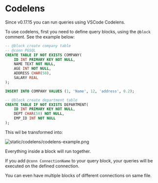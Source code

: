# Codelens

Since v0.17.15 you can run queries using VSCode Codelens.

To use codelens, first you need to define query blocks, using the `@block` comment. See the example below:
```sql
-- @block create company table
-- @conn PGSQL
CREATE TABLE IF NOT EXISTS COMPANY(
    ID INT PRIMARY KEY NOT NULL,
    NAME TEXT NOT NULL,
    AGE INT NOT NULL,
    ADDRESS CHAR(50),
    SALARY REAL
);

INSERT INTO COMPANY VALUES (1, 'Name', 12, 'address', 0.2);

-- @block create department table
CREATE TABLE IF NOT EXISTS DEPARTMENT(
    ID INT PRIMARY KEY NOT NULL,
    DEPT CHAR(50) NOT NULL,
    EMP_ID INT NOT NULL
);
```

This wil be transformed into:

![static/codelens/codelens-example.png](https://raw.githubusercontent.com/mtxr/vscode-sqltools/master/static/codelens/codelens-example.png)

Everything inside a block will run together.

If you add `@conn ConnectionName` to your query block, your queries will be executed on the defined connection.

You can even have multiple blocks of different connections on same file.
